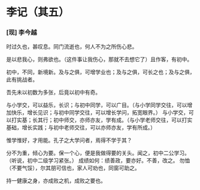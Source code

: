 # **李记**（其五）
### [现] 李今越


时过久也，甚叹息。同门流逝也，何人不为之所伤心悲。

是以悲我心，则弗欲也。（这件事让我伤心，那就不去想它了）且作客，有初中。

初中，不同，新境新。及与之俱，可增学业也；及与之俱，可长之也；及与之俱，此有挑战者。

吾先未以初数为多张，后竟以初中有奇。

与小学交，可以益乐，长识；与初中同学，可以广目。（与小学同学交往，可以增加快乐，增长见识；与初中同学交往，可以增长学问，拓宽眼界。）
与小学交，可以打实基；长其行；初中师交，亦师亦友，学有成。（与小学老师交往，可以打实基础，增长实践；与初中老师交往，可以亦师亦友，学有所成。）

惟学惟好，才用能。孔子之大学问者，焉得不学于其？

分不为重，倾心为要。保一个心，便是我做得要的关头。闻之，初中二公学习。（听说，初中二级学习紧张。）
成绩如何：绩善政，要亦好。不善，改之。
勿恤（不要气馁），尔其朋可信也，家人可劝也，同窗可助之。

持一健康之身，亦成败之机，成败之要也。

